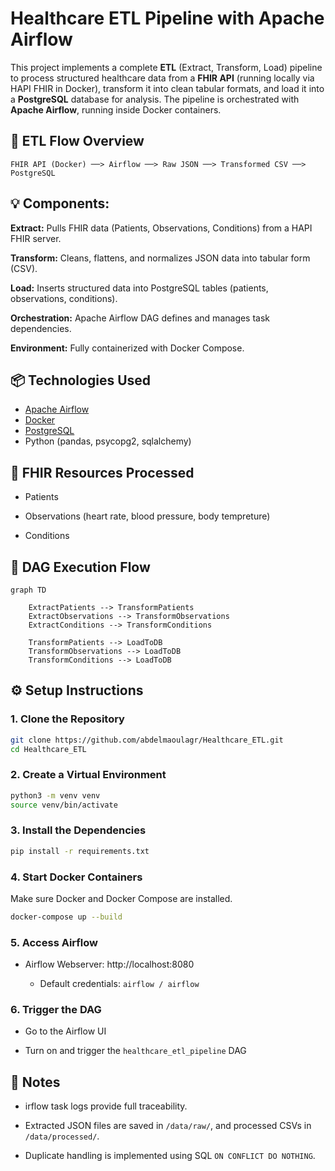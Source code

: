 # Healthcare ETL Pipeline with Apache Airflow

This project implements a complete **ETL** (Extract, Transform, Load) pipeline to process structured healthcare data from a **FHIR API** (running locally via HAPI FHIR in Docker), transform it into clean tabular formats, and load it into a **PostgreSQL** database for analysis. The pipeline is orchestrated with **Apache Airflow**, running inside Docker containers.




## 🔄 ETL Flow Overview

```text
FHIR API (Docker) ──> Airflow ──> Raw JSON ──> Transformed CSV ──> PostgreSQL
```

## 💡 Components:
**Extract:** Pulls FHIR data (Patients, Observations, Conditions) from a HAPI FHIR server.

**Transform:** Cleans, flattens, and normalizes JSON data into tabular form (CSV).

**Load:** Inserts structured data into PostgreSQL tables (patients, observations, conditions).

**Orchestration:** Apache Airflow DAG defines and manages task dependencies.

**Environment:** Fully containerized with Docker Compose.

## 📦 Technologies Used

- [Apache Airflow](https://airflow.apache.org/)
- [Docker](https://www.docker.com/)
- [PostgreSQL](https://www.postgresql.org/)
- Python (pandas, psycopg2, sqlalchemy)


## 🔧 FHIR Resources Processed
- Patients

- Observations (heart rate, blood pressure, body tempreture)

- Conditions

## 🧠 DAG Execution Flow

```mermaid
graph TD

    ExtractPatients --> TransformPatients
    ExtractObservations --> TransformObservations
    ExtractConditions --> TransformConditions

    TransformPatients --> LoadToDB
    TransformObservations --> LoadToDB
    TransformConditions --> LoadToDB

```
## ⚙️ Setup Instructions

### 1. Clone the Repository

```bash
git clone https://github.com/abdelmaoulagr/Healthcare_ETL.git
cd Healthcare_ETL
```

### 2. Create a Virtual Environment 

```bash
python3 -m venv venv
source venv/bin/activate
```
### 3. Install the Dependencies
```bash
pip install -r requirements.txt
```
### 4. Start Docker Containers

Make sure Docker and Docker Compose are installed.

```bash
docker-compose up --build
```
### 5. Access Airflow
- Airflow Webserver: http://localhost:8080

    - Default credentials: `airflow / airflow`

### 6. Trigger the DAG
- Go to the Airflow UI

- Turn on and trigger the `healthcare_etl_pipeline` DAG

## 📌 Notes
- irflow task logs provide full traceability.

- Extracted JSON files are saved in `/data/raw/`, and processed CSVs in `/data/processed/`.

- Duplicate handling is implemented using SQL `ON CONFLICT DO NOTHING`.